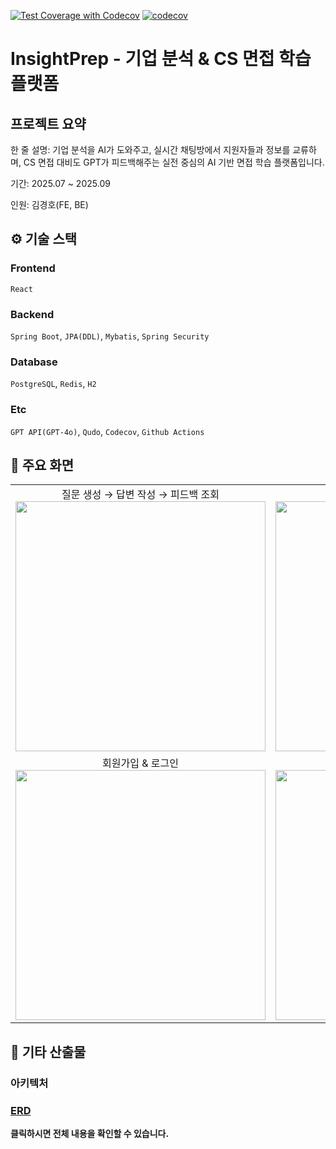 [![Test Coverage with Codecov](https://github.com/sgn07124/InsightPrep/actions/workflows/test-coverage.yml/badge.svg)](https://github.com/sgn07124/InsightPrep/actions/workflows/test-coverage.yml)
[![codecov](https://codecov.io/gh/sgn07124/InsightPrep/graph/badge.svg?token=LYPPH3GG0I)](https://codecov.io/gh/sgn07124/InsightPrep)

# InsightPrep - 기업 분석 & CS 면접 학습 플랫폼

## 프로젝트 요약

한 줄 설명: 기업 분석을 AI가 도와주고, 실시간 채팅방에서 지원자들과 정보를 교류하며, CS 면접 대비도 GPT가 피드백해주는 실전 중심의 AI 기반 면접 학습 플랫폼입니다.

기간: 2025.07 ~ 2025.09

인원: 김경호(FE, BE)

## ⚙ 기술 스택

### Frontend
`React`

### Backend
`Spring Boot`, `JPA(DDL)`, `Mybatis`, `Spring Security`

### Database
`PostgreSQL`, `Redis`, `H2`

### Etc
`GPT API(GPT-4o)`, `Qudo`, `Codecov`, `Github Actions`

## 🎥 주요 화면

<table>
  <tr>
    <td align="center">
      질문 생성 → 답변 작성 → 피드백 조회  
      <br>
      <img src="https://github.com/user-attachments/assets/fb4631cb-6042-48c2-8f1a-85da6b981594" width="400"/>
    </td>
    <td align="center">
      피드백에 대한 토론글 작성  
      <br>
      <img src="https://github.com/user-attachments/assets/68388e2f-44d8-480d-aa71-d2a96ac1a921" width="400"/>
    </td>
  </tr>
  <tr>
    <td align="center">
      회원가입 & 로그인  
      <br>
      <img src="https://github.com/user-attachments/assets/3521c486-566a-4bbf-8d07-fce62dc2addb" width="400"/>
    </td>
    <td align="center">
      비밀번호 재설정  
      <br>
      <img src="https://github.com/user-attachments/assets/404b6dcb-b08d-47a2-acd3-4bf1083db256" width="400"/>
    </td>
  </tr>
</table>

## 📕 기타 산출물

### 아키텍처



### [ERD]()
**클릭하시면 전체 내용을 확인할 수 있습니다.**



